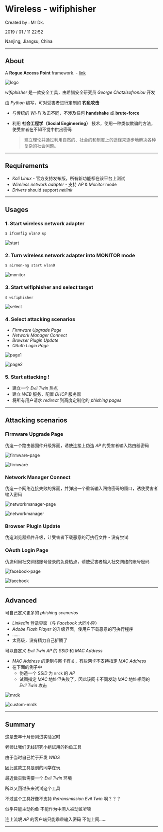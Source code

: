 # Wireless - wifiphisher

Created by : Mr Dk.

2019 / 01 / 11 22:52

Nanjing, Jiangsu, China

---

## About

A __Rogue Access Point__ framework. - [link](https://github.com/wifiphisher/wifiphisher)

![logo](../img/wifiphisher-logo.png)

_wifiphisher_ 是一款安全工具，由希腊安全研究员 _George Chatzisofroniou_ 开发

由 _Python_ 编写，可对受害者进行定制的 __钓鱼攻击__

* 与传统的 _Wi-Fi_ 攻击不同，不涉及任何 __handshake__ 或 __brute-force__

* 利用 __社会工程学（Social Engineering）__ 技术，使用一种类似欺骗的方法，使受害者在不知不觉中供出密码

  > 建立理论并通过利用自然的、社会的和制度上的途径来逐步地解决各种复杂的社会问题。

---

## Requirements

* _Kali Linux_ - 官方支持发布版，所有新功能都在该平台上测试
* _Wireless network adapter_ - 支持 _AP_ & _Monitor_ mode
* _Drivers_ should support _netlink_

---

## Usages

### 1. Start wireless network adapter

```bash
$ ifconfig wlan0 up
```

![start](../img/wifiphisher-start.png)

### 2. Turn wireless network adapter into MONITOR mode

```bash
$ airmon-ng start wlan0
```

![monitor](../img/wifiphisher-monitor.png)

### 3. Start wifiphisher and select target

```bash
$ wifiphisher
```

![select](../img/wifiphisher-select.png)

### 4. Select attacking scenarios

* _Firmware Upgrade Page_
* _Network Manager Connect_
* _Browser Plugin Update_
* _OAuth Login Page_

![page1](../img/wifiphisher-scn-1.png)

![page2](../img/wifiphisher-scn-2.png)

### 5. Start attacking !

* 建立一个 _Evil Twin_ 热点
* 建立 _WEB_ 服务，配置 _DHCP_ 服务器
* 将所有用户请求 _redirect_ 到高度定制化的 _phishing pages_

---

## Attacking scenarios

### Firmware Upgrade Page

伪造一个路由器固件升级界面，诱使连接上伪造 _AP_ 的受害者输入路由器密码

![firmware-page](../img/wifiphisher-firmware-page.png)

![firmware](../img/wifiphisher-firmware.png)

### Network Manager Connect

伪造一个网络连接失败的界面，并弹出一个重新输入网络密码的窗口，诱使受害者输入密码

![networkmanager-page](../img/wifiphisher-networkmanager-page.png)

![networkmanager](../img/wifiphisher-networkmanager.png)

### Browser Plugin Update

伪造浏览器插件升级，让受害者下载恶意的可执行文件 - 没有尝试

### OAuth Login Page

伪造利用社交网络账号登录的免费热点，诱使受害者输入社交网络的账号密码

![facebook-page](../img/wifiphisher-facebook-page.png)

![facebook](../img/wifiphisher-facebook.png)

---

## Advanced

可自己定义更多的 _phishing scenarios_

* _LinkedIn_ 登录界面（与 _Facebook_ 大同小异）
* _Adobe Flash Player_ 的升级界面，使用户下载恶意的可执行程序
* ......
* 太高级，没有精力自己折腾了

可以自定义 _Evil Twin AP_ 的 _SSID_ 和 _MAC Address_

* _MAC Address_ 的定制与网卡有关，有些网卡不支持指定 _MAC Address_
* 在下面的例子中
  * 伪造一个 _SSID_ 为 `mrdk` 的 _AP_
  * 试图指定 _MAC_ 地址但失败了，因此该网卡不同发动 _MAC_ 地址相同的 _Evil Twin_ 攻击

![mrdk](../img/wifiphisher-custom.png)

![custom-mrdk](../img/wifiphisher-custom-mrdk.png)

---

## Summary

这是去年十月份刚进实验室时

老师让我们无线研究小组试用的钓鱼工具

由于当时自己忙于开发 _WIDS_

因此这款工具是别的同学在玩

最近做实验需要一个 _Evil Twin_ 环境

所以又回过头来试试这个工具

不过这个工具好像不支持 _Retransmission Evil Twin_ 啊？？？

似乎只能主动钓鱼 不能作为中间人被动监听嘛

连上流氓 _AP_ 的客户端只能乖乖输入密码 不能上网......

---

